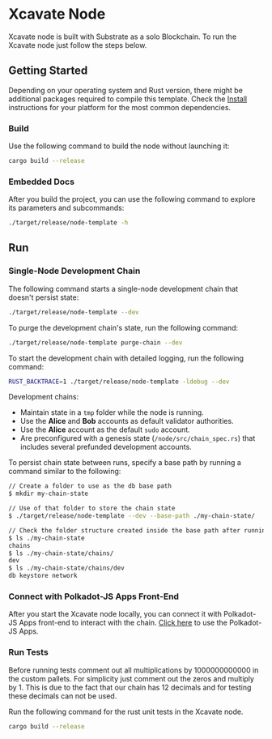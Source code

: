 # Xcavate Node

Xcavate node is built with Substrate as a solo Blockchain. To run the Xcavate node just follow the steps below.

## Getting Started

Depending on your operating system and Rust version, there might be additional packages required to compile this template.
Check the [Install](https://docs.substrate.io/install/) instructions for your platform for the most common dependencies.

### Build

Use the following command to build the node without launching it:

```sh
cargo build --release
```

### Embedded Docs

After you build the project, you can use the following command to explore its parameters and subcommands:

```sh
./target/release/node-template -h
```

## Run

### Single-Node Development Chain

The following command starts a single-node development chain that doesn't persist state:

```sh
./target/release/node-template --dev
```

To purge the development chain's state, run the following command:

```sh
./target/release/node-template purge-chain --dev
```

To start the development chain with detailed logging, run the following command:

```sh
RUST_BACKTRACE=1 ./target/release/node-template -ldebug --dev
```

Development chains:

- Maintain state in a `tmp` folder while the node is running.
- Use the **Alice** and **Bob** accounts as default validator authorities.
- Use the **Alice** account as the default `sudo` account.
- Are preconfigured with a genesis state (`/node/src/chain_spec.rs`) that includes several prefunded development accounts.


To persist chain state between runs, specify a base path by running a command similar to the following:

```sh
// Create a folder to use as the db base path
$ mkdir my-chain-state

// Use of that folder to store the chain state
$ ./target/release/node-template --dev --base-path ./my-chain-state/

// Check the folder structure created inside the base path after running the chain
$ ls ./my-chain-state
chains
$ ls ./my-chain-state/chains/
dev
$ ls ./my-chain-state/chains/dev
db keystore network
```

### Connect with Polkadot-JS Apps Front-End

After you start the Xcavate node locally, you can connect it with Polkadot-JS Apps front-end to interact with the chain. [Click here](https://polkadotjs-apps.web.app/#/accounts) to use the Polkadot-JS Apps.

### Run Tests

Before running tests comment out all multiplications by 1000000000000 in the custom pallets. For simplicity just comment out the zeros and multiply by 1. This is due to the fact that our chain has 12 decimals and for testing these decimals can not be used.

Run the following command for the rust unit tests in the Xcavate node.

```sh
cargo build --release
```
